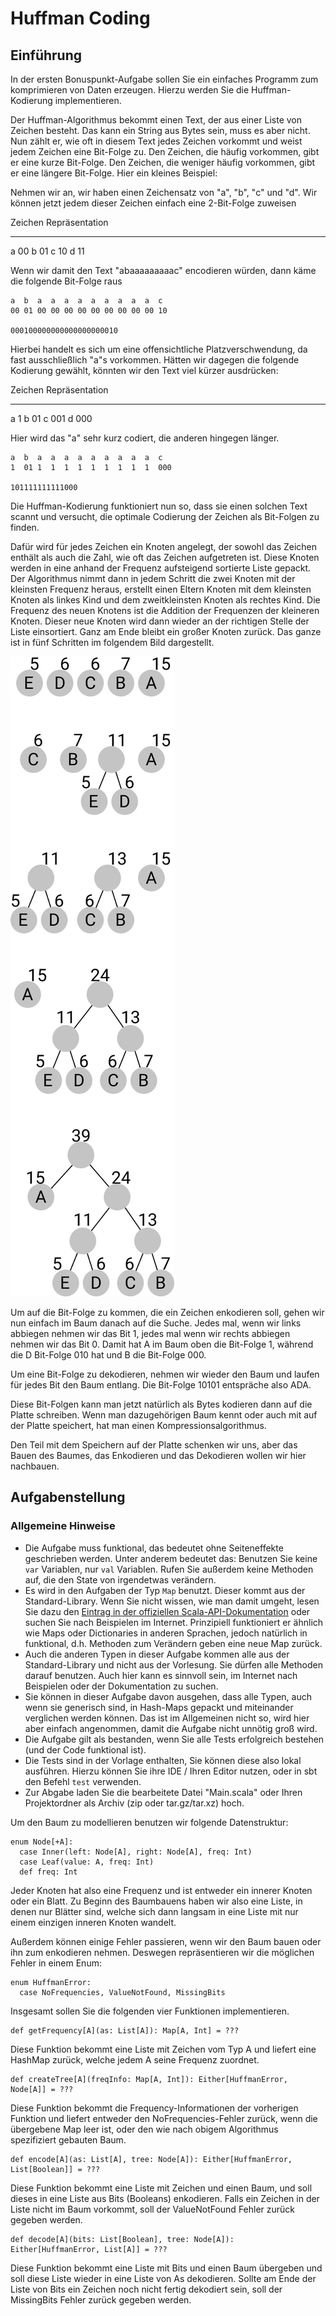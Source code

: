 # Huffman Coding

## Einführung

In der ersten Bonuspunkt-Aufgabe sollen Sie ein einfaches Programm zum
komprimieren von Daten erzeugen. Hierzu werden Sie die Huffman-Kodierung
implementieren.

Der Huffman-Algorithmus bekommt einen Text, der aus einer Liste von
Zeichen besteht. Das kann ein String aus Bytes sein, muss es aber nicht.
Nun zählt er, wie oft in diesem Text jedes Zeichen vorkommt und weist
jedem Zeichen eine Bit-Folge zu. Den Zeichen, die häufig vorkommen, gibt
er eine kurze Bit-Folge. Den Zeichen, die weniger häufig vorkommen, gibt
er eine längere Bit-Folge. Hier ein kleines Beispiel:

Nehmen wir an, wir haben einen Zeichensatz von "a", "b", "c" und "d". Wir
können jetzt jedem dieser Zeichen einfach eine 2-Bit-Folge zuweisen

  Zeichen   Repräsentation
  --------- ----------------
  a         00
  b         01
  c         10
  d         11

Wenn wir damit den Text "abaaaaaaaaac" encodieren würden, dann käme
die folgende Bit-Folge raus

    a  b  a  a  a  a  a  a  a  a  a  c  
    00 01 00 00 00 00 00 00 00 00 00 10

    000100000000000000000010

Hierbei handelt es sich um eine offensichtliche Platzverschwendung, da
fast ausschließlich "a"s vorkommen. Hätten wir dagegen die folgende
Kodierung gewählt, könnten wir den Text viel kürzer ausdrücken:

  Zeichen   Repräsentation
  --------- ----------------
  a         1
  b         01
  c         001
  d         000

Hier wird das "a" sehr kurz codiert, die anderen hingegen länger.

    a  b  a  a  a  a  a  a  a  a  a  c  
    1  01 1  1  1  1  1  1  1  1  1  000

    101111111111000

Die Huffman-Kodierung funktioniert nun so, dass sie einen solchen Text
scannt und versucht, die optimale Codierung der Zeichen als Bit-Folgen
zu finden.

Dafür wird für jedes Zeichen ein Knoten angelegt, der sowohl das Zeichen
enthält als auch die Zahl, wie oft das Zeichen aufgetreten ist. Diese
Knoten werden in eine anhand der Frequenz aufsteigend sortierte Liste
gepackt. Der Algorithmus nimmt dann in jedem Schritt die zwei Knoten mit
der kleinsten Frequenz heraus, erstellt einen Eltern Knoten mit dem
kleinsten Knoten als linkes Kind und dem zweitkleinsten Knoten als
rechtes Kind. Die Frequenz des neuen Knotens ist die Addition der
Frequenzen der kleineren Knoten. Dieser neue Knoten wird dann wieder an
der richtigen Stelle der Liste einsortiert. Ganz am Ende bleibt ein
großer Knoten zurück. Das ganze ist in fünf Schritten im folgendem Bild
dargestellt.

![example encoding tree](example-tree.png)

Um auf die Bit-Folge zu kommen, die ein Zeichen enkodieren soll, gehen
wir nun einfach im Baum danach auf die Suche. Jedes mal, wenn wir links
abbiegen nehmen wir das Bit 1, jedes mal wenn wir rechts abbiegen nehmen
wir das Bit 0. Damit hat A im Baum oben die Bit-Folge 1, während die D
Bit-Folge 010 hat und B die Bit-Folge 000.

Um eine Bit-Folge zu dekodieren, nehmen wir wieder den Baum und laufen
für jedes Bit den Baum entlang. Die Bit-Folge 10101 entspräche also ADA.

Diese Bit-Folgen kann man jetzt natürlich als Bytes kodieren dann auf
die Platte schreiben. Wenn man dazugehörigen Baum kennt oder auch mit
auf der Platte speichert, hat man einen Kompressionsalgorithmus.

Den Teil mit dem Speichern auf der Platte schenken wir uns, aber das
Bauen des Baumes, das Enkodieren und das Dekodieren wollen wir hier
nachbauen.

## Aufgabenstellung

### Allgemeine Hinweise

-   Die Aufgabe muss funktional, das bedeutet ohne Seiteneffekte
    geschrieben werden. Unter anderem bedeutet das: Benutzen Sie keine
    `var` Variablen, nur `val` Variablen. Rufen Sie außerdem keine
    Methoden auf, die den State von irgendetwas verändern.
-   Es wird in den Aufgaben der Typ `Map` benutzt. Dieser kommt aus der
    Standard-Library. Wenn Sie nicht wissen, wie man damit umgeht, lesen
    Sie dazu den [Eintrag in der offiziellen
    Scala-API-Dokumentation](https://www.scala-lang.org/api/3.1.1/scala/collection/immutable/Map.html)
    oder suchen Sie nach Beispielen im Internet. Prinzipiell funktioniert er
    ähnlich wie Maps oder Dictionaries in anderen Sprachen, jedoch natürlich in
    funktional, d.h. Methoden zum Verändern geben eine neue Map zurück.
-   Auch die anderen Typen in dieser Aufgabe kommen alle aus der
    Standard-Library und nicht aus der Vorlesung. Sie dürfen alle
    Methoden darauf benutzen. Auch hier kann es sinnvoll sein, im
    Internet nach Beispielen oder der Dokumentation zu suchen.
-   Sie können in dieser Aufgabe davon ausgehen, dass alle Typen, auch
    wenn sie generisch sind, in Hash-Maps gepackt und miteinander
    verglichen werden können. Das ist im Allgemeinen nicht so, wird hier
    aber einfach angenommen, damit die Aufgabe nicht unnötig groß wird.
-   Die Aufgabe gilt als bestanden, wenn Sie alle Tests erfolgreich
    bestehen (und der Code funktional ist).
-   Die Tests sind in der Vorlage enthalten, Sie können diese also lokal
    ausführen. Hierzu können Sie ihre IDE / Ihren Editor nutzen, oder in sbt
    den Befehl `test` verwenden.
-   Zur Abgabe laden Sie die bearbeitete Datei "Main.scala" oder Ihren
    Projektordner als Archiv (zip oder tar.gz/tar.xz) hoch.


Um den Baum zu modellieren benutzen wir folgende Datenstruktur:

    enum Node[+A]:
      case Inner(left: Node[A], right: Node[A], freq: Int)
      case Leaf(value: A, freq: Int)
      def freq: Int

Jeder Knoten hat also eine Frequenz und ist entweder ein innerer Knoten
oder ein Blatt. Zu Beginn des Baumbauens haben wir also eine Liste, in
denen nur Blätter sind, welche sich dann langsam in eine Liste mit nur
einem einzigen inneren Knoten wandelt.

Außerdem können einige Fehler passieren, wenn wir den Baum bauen oder
ihn zum enkodieren nehmen. Deswegen repräsentieren wir die möglichen
Fehler in einem Enum:

    enum HuffmanError:
      case NoFrequencies, ValueNotFound, MissingBits

Insgesamt sollen Sie die folgenden vier Funktionen implementieren.

    def getFrequency[A](as: List[A]): Map[A, Int] = ???

Diese Funktion bekommt eine Liste mit Zeichen vom Typ A und liefert eine
HashMap zurück, welche jedem A seine Frequenz zuordnet.

    def createTree[A](freqInfo: Map[A, Int]): Either[HuffmanError, Node[A]] = ???

Diese Funktion bekommt die Frequency-Informationen der vorherigen
Funktion und liefert entweder den NoFrequencies-Fehler zurück, wenn die
übergebene Map leer ist, oder den wie nach obigem Algorithmus
spezifiziert gebauten Baum.

    def encode[A](as: List[A], tree: Node[A]): Either[HuffmanError, List[Boolean]] = ???

Diese Funktion bekommt eine Liste mit Zeichen und einen Baum, und soll
dieses in eine Liste aus Bits (Booleans) enkodieren. Falls ein Zeichen
in der Liste nicht im Baum vorkommt, soll der ValueNotFound Fehler
zurück gegeben werden.

    def decode[A](bits: List[Boolean], tree: Node[A]): Either[HuffmanError, List[A]] = ???

Diese Funktion bekommt eine Liste mit Bits und einen Baum übergeben und
soll diese Liste wieder in eine Liste von As dekodieren. Sollte am Ende
der Liste von Bits ein Zeichen noch nicht fertig dekodiert sein, soll
der MissingBits Fehler zurück gegeben werden.
